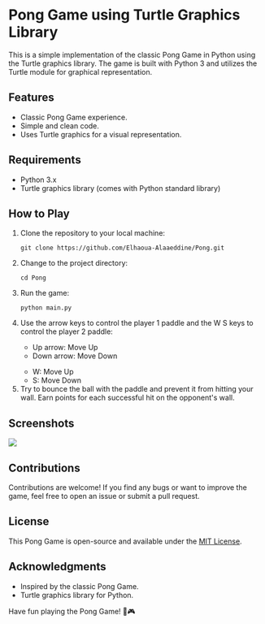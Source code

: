 <h1>Pong Game using Turtle Graphics Library</h1>

  <p>This is a simple implementation of the classic Pong Game in Python using the Turtle graphics library. The game is built with Python 3 and utilizes the Turtle module for graphical representation.</p>

  <h2>Features</h2>

  <ul>
        <li>Classic Pong Game experience.</li>
        <li>Simple and clean code.</li>
        <li>Uses Turtle graphics for a visual representation.</li>
    </ul>

   <h2>Requirements</h2>

  <ul>
        <li>Python 3.x</li>
        <li>Turtle graphics library (comes with Python standard library)</li>
    </ul>

  <h2>How to Play</h2>

  <ol>
  <li>Clone the repository to your local machine:</li>
  <pre><code>git clone https://github.com/Elhaoua-Alaaeddine/Pong.git</code></pre>
  <li>Change to the project directory:</li>
  <pre><code>cd Pong</code></pre>
  <li>Run the game:</li>
  <pre><code>python main.py </code></pre>
  <li>Use the arrow keys to control the player 1 paddle and the W S keys to control the player 2 paddle:</li>
        <ul>
            <li>Up arrow: Move Up</li>
            <li>Down arrow: Move Down</li>
        </ul>
        <ul>
            <li>W: Move Up</li>
            <li>S: Move Down</li>
        </ul>

  <li>Try to bounce the ball with the paddle and prevent it from hitting your wall. Earn points for each successful hit on the opponent's wall.</li>
    </ol>

 <h2>Screenshots</h2>

   <img src="/screenshot.png">

  <h2>Contributions</h2>

   <p>Contributions are welcome! If you find any bugs or want to improve the game, feel free to open an issue or submit a pull request.</p>

   <h2>License</h2>

  <p>This Pong Game is open-source and available under the <a href="LICENSE">MIT License</a>.</p>

  <h2>Acknowledgments</h2>

   <ul>
        <li>Inspired by the classic Pong Game.</li>
        <li>Turtle graphics library for Python.</li>
    </ul>

   <p>Have fun playing the Pong Game! 🏓🎮</p>

